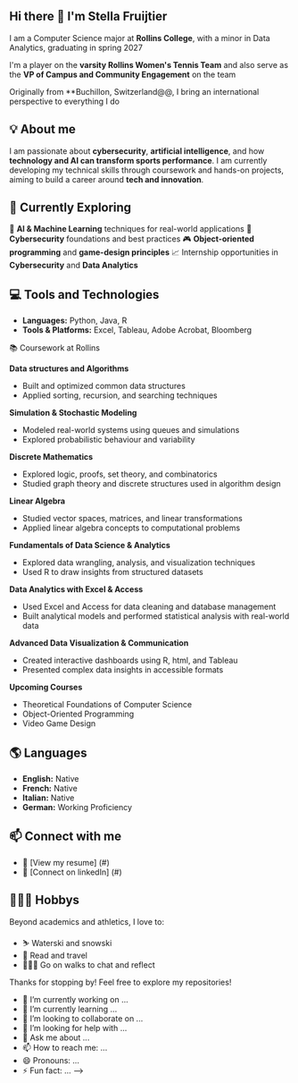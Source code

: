 ## Hi there 👋 I'm Stella Fruijtier

I am a Computer Science major at **Rollins College**, with a minor in Data Analytics, graduating in spring 2027

I'm a player on the **varsity Rollins Women's Tennis Team** and also serve as the **VP of Campus and Community Engagement** on the team

Originally from **Buchillon, Switzerland@@, I bring an international perspective to everything I do


## 💡 About me

I am passionate about **cybersecurity**, **artificial intelligence**, and how **technology and AI can transform sports performance**.
I am currently developing my technical skills through coursework and hands-on projects, aiming to build a career around **tech and innovation**.


## 🔭 Currently Exploring

🧠 **AI & Machine Learning** techniques for real-world applications
🔐 **Cybersecurity** foundations and best practices
🎮 **Object-oriented programming** and **game-design principles**
📈 Internship opportunities in **Cybersecurity** and **Data Analytics**


## 💻 Tools and Technologies

- **Languages:** Python, Java, R
- **Tools & Platforms:** Excel, Tableau, Adobe Acrobat, Bloomberg


📚 Coursework at Rollins

**Data structures and Algorithms**
- Built and optimized common data structures
- Applied sorting, recursion, and searching techniques

**Simulation & Stochastic Modeling**
- Modeled real-world systems using queues and simulations
- Explored probabilistic behaviour and variability

**Discrete Mathematics**
- Explored logic, proofs, set theory, and combinatorics
- Studied graph theory and discrete structures used in algorithm design

**Linear Algebra**
- Studied vector spaces, matrices, and linear transformations
- Applied linear algebra concepts to computational problems

**Fundamentals of Data Science & Analytics**
- Explored data wrangling, analysis, and visualization techniques
- Used R to draw insights from structured datasets

**Data Analytics with Excel & Access**
- Used Excel and Access for data cleaning and database management
- Built analytical models and performed statistical analysis with real-world data

**Advanced Data Visualization & Communication**
- Created interactive dashboards using R, html, and Tableau
- Presented complex data insights in accessible formats

**Upcoming Courses**
- Theoretical Foundations of Computer Science
- Object-Oriented Programming
- Video Game Design


## 🌎 Languages

- **English:** Native
- **French:** Native
- **Italian:** Native
- **German:** Working Proficiency


## 📫 Connect with me

- 📄 [View my resume] (#)
- 🔗 [Connect on linkedIn] (#)


## 🏄🏻‍♀️ Hobbys

Beyond academics and athletics, I love to:

- ⛷️ Waterski and snowski
- 📖 Read and travel
- 🚶🏻‍♀️ Go on walks to chat and reflect


Thanks for stopping by! Feel free to explore my repositories!





- 🔭 I’m currently working on ...
- 🌱 I’m currently learning ...
- 👯 I’m looking to collaborate on ...
- 🤔 I’m looking for help with ...
- 💬 Ask me about ...
- 📫 How to reach me: ...
- 😄 Pronouns: ...
- ⚡ Fun fact: ...
-->
